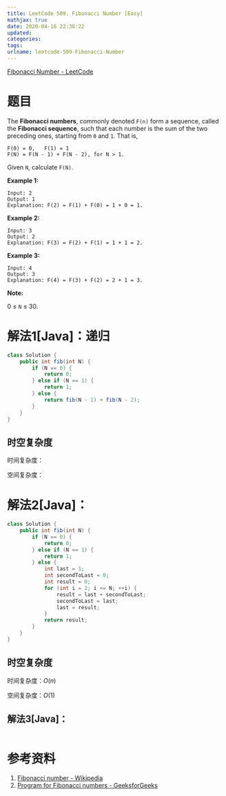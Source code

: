 ```yaml
---
title: LeetCode 509. Fibonacci Number [Easy]
mathjax: true
date: 2020-04-16 22:38:22
updated:
categories:
tags:
urlname: leetcode-509-Fibonacci-Number
---
```




<!-- more -->

[Fibonacci Number - LeetCode](https://leetcode.com/problems/fibonacci-number/submissions/)



# 题目

The **Fibonacci numbers**, commonly denoted `F(n)` form a sequence, called the **Fibonacci sequence**, such that each number is the sum of the two preceding ones, starting from `0` and `1`. That is,

```
F(0) = 0,   F(1) = 1
F(N) = F(N - 1) + F(N - 2), for N > 1.
```

Given `N`, calculate `F(N)`.

 

**Example 1:**

```
Input: 2
Output: 1
Explanation: F(2) = F(1) + F(0) = 1 + 0 = 1.
```

**Example 2:**

```
Input: 3
Output: 2
Explanation: F(3) = F(2) + F(1) = 1 + 1 = 2.
```

**Example 3:**

```
Input: 4
Output: 3
Explanation: F(4) = F(3) + F(2) = 2 + 1 = 3.
```

 

**Note:**

0 ≤ `N` ≤ 30.



# 解法1[Java]：递归

```java
class Solution {
    public int fib(int N) {
        if (N == 0) {
            return 0;
        } else if (N == 1) {
            return 1;
        } else {
            return fib(N - 1) + fib(N - 2);
        }
    }
}
```



## 时空复杂度

时间复杂度：

空间复杂度：



# 解法2[Java]：

```java
class Solution {
    public int fib(int N) {
        if (N == 0) {
            return 0;
        } else if (N == 1) {
            return 1;
        } else {
            int last = 1;
            int secondToLast = 0;
            int result = 0;
            for (int i = 2; i <= N; ++i) {
                result = last + secondToLast;
                secondToLast = last;
                last = result;
            }
            return result;
        }
    }
}
```



## 时空复杂度

时间复杂度：$O(n)$

空间复杂度：$O(1)$



## 解法3[Java]：

```java

```





# 参考资料

1. [Fibonacci number - Wikipedia](https://en.wikipedia.org/wiki/Fibonacci_number)
2. [Program for Fibonacci numbers - GeeksforGeeks](https://www.geeksforgeeks.org/program-for-nth-fibonacci-number/)